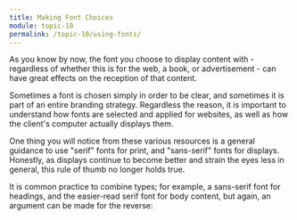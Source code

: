 ```yaml
---
title: Making Font Choices
module: topic-10
permalink: /topic-10/using-fonts/
---
```


<div class="divider-heading"></div>

As you know by now, the font you choose to display content with - regardless of whether this is for the web, a book, or advertisement - can have great effects on the reception of that content.

Sometimes a font is chosen simply in order to be clear, and sometimes it is part of an entire branding strategy. Regardless the reason, it is important to understand how fonts are selected and applied for websites, as well as how the client's computer actually displays them.

One thing you will notice from these various resources is a general guidance to use "serif" fonts for print, and "sans-serif" fonts for displays. Honestly, as displays continue to become better and strain the eyes less in general, this rule of thumb no longer holds true.

It is common practice to combine types; for example, a sans-serif font for headings, and the easier-read serif font for body content, but again, an argument can be made for the reverse:


<div class="codepen-embed">
  <p data-height="400" data-theme-id="30567" data-slug-hash="wjBZPX" data-default-tab="css,result" data-user="Media-Ed-Online" data-embed-version="2" data-pen-title="[Topic-09] Font Combinations" class="codepen"></p>
</div>
